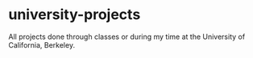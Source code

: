 # university-projects
All projects done through classes or during my time at the University of California, Berkeley.
